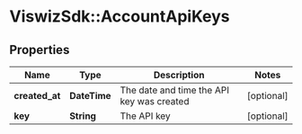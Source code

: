 # ViswizSdk::AccountApiKeys

## Properties
Name | Type | Description | Notes
------------ | ------------- | ------------- | -------------
**created_at** | **DateTime** | The date and time the API key was created | [optional] 
**key** | **String** | The API key | [optional] 



